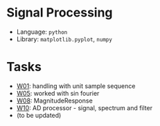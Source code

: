 # Signal Processing
- Language: `python`
- Library: `matplotlib.pyplot`, `numpy`
# Tasks
- [W01](./W01): handling with unit sample sequence
- [W05](./W05): worked with sin fourier
- [W08](./W08): MagnitudeResponse
- [W10](./W10): AD processor - signal, spectrum and filter
- (to be updated)
